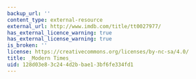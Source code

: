 ```yaml
---
backup_url: ''
content_type: external-resource
external_url: http://www.imdb.com/title/tt0027977/
has_external_licence_warning: true
has_external_license_warning: true
is_broken: ''
license: https://creativecommons.org/licenses/by-nc-sa/4.0/
title: _Modern Times_
uid: 128d03e8-3c24-4d2b-bae1-3bf6fe334fd1
---
```

